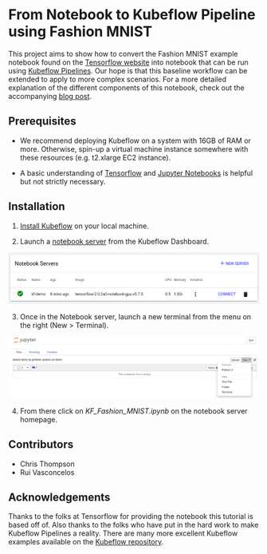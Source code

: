 # From Notebook to Kubeflow Pipeline using Fashion MNIST

This project aims to show how to convert the Fashion MNIST example notebook found on the [Tensorflow website](https://www.tensorflow.org/tutorials/keras/classification) into notebook that can be run using [Kubeflow Pipelines](https://www.kubeflow.org/docs/pipelines/overview/pipelines-overview/). Our hope is that this baseline workflow can be extended to apply to more complex scenarios. For a more detailed explanation of the different components of this notebook, check out the accompanying [blog post](https://www.manceps.com/articles/tutorial/kubeflow-pipelines-tutorial).


## Prerequisites

* We recommend deploying Kubeflow on a system with 16GB of RAM or more. Otherwise, spin-up a virtual machine instance somewhere with these resources (e.g. t2.xlarge EC2 instance).

* A basic understanding of [Tensorflow](https://www.tensorflow.org/overview/) and [Jupyter Notebooks](https://jupyter-notebook.readthedocs.io/en/stable/) is helpful but not strictly necessary.



## Installation

1. [Install Kubeflow](https://www.manceps.com/articles/tutorial/how-to-install-kubeflow-on-various-operating-systems) on your local machine.

2. Launch a [notebook server](https://www.kubeflow.org/docs/notebooks/setup/) from the Kubeflow Dashboard.

![alt text](/images/kf-demo-server.png "kf-demo-notebook-server")

3. Once in the Notebook server, launch a new terminal from the menu on the right (New > Terminal).

![alt text](/images/kf-demo-open-terminal.png "kf-demo-open-terminal")

4. From there click on *KF_Fashion_MNIST.ipynb* on the notebook server homepage.



## Contributors

* Chris Thompson
* Rui Vasconcelos

## Acknowledgements

Thanks to the folks at Tensorflow for providing the notebook this tutorial is based off of. Also thanks to the folks who have put in the hard work to make Kubeflow Pipelines a reality. There are many more excellent Kubeflow examples available on the [Kubeflow repository](https://github.com/kubeflow/examples).




